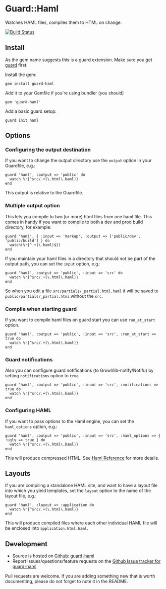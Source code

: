 # Guard::Haml

Watches HAML files, compiles them to HTML on change.

[![Build Status](https://secure.travis-ci.org/manufaktor/guard-haml.png?branch=development)](http://travis-ci.org/manufaktor/guard-haml)


## Install

As the gem name suggests this is a guard extension. Make sure you get [guard](https://github.com/guard/guard) first.

Install the gem:

    gem install guard-haml

Add it to your Gemfile if you're using bundler (you should)

    gem 'guard-haml'

Add a basic guard setup:

    guard init haml

## Options

### Configuring the output destination

If you want to change the output directory use the `output` option in your
Guardfile, e.g.:

    guard 'haml', :output => 'public' do
      watch %r{^src/.+(\.html\.haml)}
    end

This output is relative to the Guardfile.

### Multiple output option

This lets you compile to two (or more) html files from one haml file. This comes in handy if you want to compile to both a dev and prod build directory, for example:

    guard 'haml', { :input => 'markup', :output => ['public/dev', 'public/build'] } do
      watch(%r{^.+(\.haml)$})
    end

If you maintain your haml files in a directory that should not be part of the output path, you can set the `input` option, e.g.:

    guard 'haml', :output => 'public', :input => 'src' do
      watch %r{^src/.+(\.html\.haml)}
    end

So when you edit a file `src/partials/_partial.html.haml`
it will be saved to `public/partials/_partial.html` without the `src`.

### Compile when starting guard

If you want to compile haml files on guard start you can use `run_at_start` option.

    guard 'haml', :output => 'public', :input => 'src', :run_at_start => true do
      watch %r{^src/.+(\.html\.haml)}
    end

### Guard notifications

Also you can configure guard notifications (to Growl/lib-notify/Notifu) by setting `notifications` option to `true`

    guard 'haml', :output => 'public', :input => 'src', :notifications => true do
      watch %r{^src/.+(\.html\.haml)}
    end

### Configuring HAML

If you want to pass options to the Haml engine, you can set the `haml_options` option, e.g.:

    guard 'haml', :output => 'public', :input => 'src', :haml_options => { :ugly => true } do
      watch %r{^src/.+(\.html\.haml)}
    end

This will produce compressed HTML. See [Haml Reference](http://haml.info/docs/yardoc/file.HAML_REFERENCE.html#options) for more details.

## Layouts

If you are compiling a standalone HAML site, and want to have a layout file into which you yield templates, set the `layout` option to the name of the layout file, e.g.:

    guard 'haml', :layout => :application do
      watch %r{^src/.+(\.html\.haml)}
    end

This will produce compiled files where each other individual HAML file will be enclosed into `application.html.haml`.

## Development

* Source is hosted on [Github: guard-haml](https://github.com/manufaktor/guard-haml)
* Report issues/questions/feature requests on the [Github Issue tracker for guard-haml](https://github.com/manufaktor/guard-haml/issues)

Pull requests are welcome. If you are adding something new that is worth documenting, please do not forget to note it in the README.
